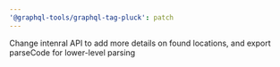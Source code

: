 ```yaml
---
'@graphql-tools/graphql-tag-pluck': patch
---
```


Change intenral API to add more details on found locations, and export parseCode for lower-level parsing
